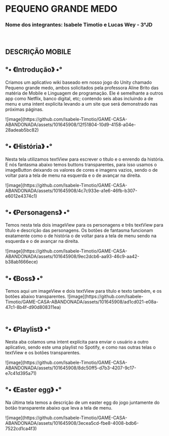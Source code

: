 <h1>PEQUENO GRANDE MEDO</h1>
<h3> Nome dos integrantes: Isabele Timotio e Lucas Wey - 3°JD </h3>
<br>
<h2>DESCRIÇÃO MOBILE</h2>
<h2>°• 《Introdução》 •°</h2>
<p> Criamos um aplicativo wiki baseado em nosso jogo do Unity chamado Pequeno grande medo, ambos solicitados pela professora Aline Brito das matéria de Mobile e Linguagem de programação.
Ele é semelhante a outros app como Netflix, banco digital, etc; contendo seis abas incluindo a de menu e uma intent explícita levando a um site que será demonstrado nas próximas páginas. </p>
![image](https://github.com/Isabele-Timotio/GAME-CASA-ABANDONADA/assets/101645908/12f51804-10d9-4158-a04e-28adeab5bc82)

<br>


<h2>°• 《História》 •° </h2>
<p> Nesta tela utilizamos textView para escrever o título e o enrendo da história. E nós fantasma abaixo temos buttons transparentes, para isso usamos o imageButton deixando os valores de cores e imagens vazios, sendo o de voltar para a tela de menu na esquerda e o de avançar na direita. </p>
![image](https://github.com/Isabele-Timotio/GAME-CASA-ABANDONADA/assets/101645908/4c7c933e-a1e6-46fb-b307-e6012e4374c1)

<br>

<h2>°• 《Personagens》 •° </h2>
<p> Temos nesta tela dois imageView para os personagens e três textView para título e descrição das personagens. Os botões de fantasma funcionam exatamente como o de história o de voltar para a tela de menu sendo na esquerda e o de avançar na direita. </p>
![image](https://github.com/Isabele-Timotio/GAME-CASA-ABANDONADA/assets/101645908/9ec2dcb6-aa93-46c9-aa42-b38ab1666ece)

<br>

<h2>°• 《Boss》 •°</h2>
Temos aqui um imageView e dois textView para título e texto também, e os botões abaixo transparentes. 
![image](https://github.com/Isabele-Timotio/GAME-CASA-ABANDONADA/assets/101645908/ad1cd021-e08a-47c1-8b4f-d90d808311ea)

<br>
<br>

<h2>°• 《Playlist》 •°</h2>
<p> Nesta aba colamos uma intent explícita para enviar o usuário a outro aplicativo, sendo este uma playlist no Spotify, e como nas outras telas o textView e os botões transparentes. </p>
![image](https://github.com/Isabele-Timotio/GAME-CASA-ABANDONADA/assets/101645908/8dc50ff5-d7b3-4207-9c17-e7c41d395a71)

<br>

<h2>°• 《Easter egg》 •°</h2>
<p> Na última tela temos a descrição de um easter egg do jogo juntamente do botão transparente abaixo que leva a tela de menu. </p>
![image](https://github.com/Isabele-Timotio/GAME-CASA-ABANDONADA/assets/101645908/3ecea5cd-fbe8-4008-bdb6-7522cd1ca4f3)


